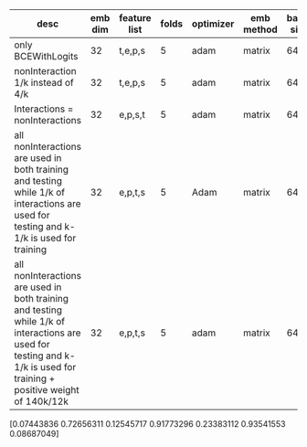 | desc | emb dim | feature list | folds | optimizer | emb method | batch size | epoch | dropout | LR | accuracy | auc | f1 | aupr | recall | specificity | precision | 
|-|-|-|-|-|-|-|-|-|-|-|-|-|-|-|-|-|
| only BCEWithLogits | 32 | t,e,p,s | 5 | adam | matrix | 64 | 50 | 0.4 | 0.001 | 75.5% | 72.5% | 32.9% | 26% | 52.5% | 78.4% | 24%
| nonInteraction 1/k instead of 4/k | 32 | t,e,p,s | 5 | adam | matrix | 64 | 50 | 0.4 | 0.001 | 85% | 72.1% | 13.9% | 14.2% | 36.5% | 86.6% | 9.1% 
|Interactions = nonInteractions| 32 | e,p,s,t | 5 | adam | matrix | 64 | 50 | 0.4 | 0.001 | 70.5% | 72.3% | 70.5% | 70.44% | 86.5% | 41.2% | 59.6%
| all nonInteractions are used in both training and testing while 1/k of interactions are used for testing and k-1/k is used for training| 32 | e,p,t,s | 5 | Adam | matrix | 64 | 50 | 0.4 | 0.001 | 88.7% | 72.2% | 12.2% | 12.2% | 29.7% | 90.2% | 8.1%
| all nonInteractions are used in both training and testing while 1/k of interactions are used for testing and k-1/k is used for training + positive weight of 140k/12k | 32 | e,p,t,s | 5 | adam | matrix | 64 | 50 | 0.4 | 0.001 | 91.7% | 72.6% | 12.5% | 7.4% | 23.3% | 93.5% | 8.6%

[0.07443836 0.72656311 0.12545717 0.91773296 0.23383112 0.93541553 0.08687049]